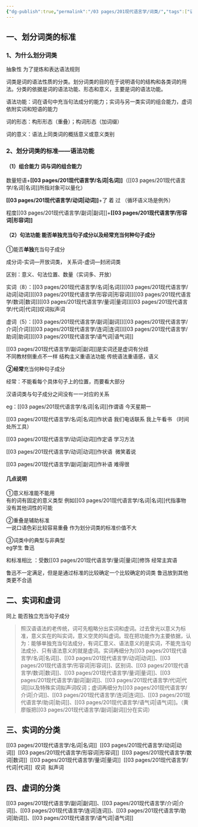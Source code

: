 ```yaml
---
{"dg-publish":true,"permalink":"/03 pages/201现代语言学/词类/","tags":["语言学"],"created":"2024-11-30T21:03:16.534+08:00","updated":"2025-03-02T18:58:03.328+08:00"}
---
```


## 一、划分词类的标准

### 1、为什么划分词类

抽象性 为了提炼和表达语法规则

词类是词的语法性质的分类。划分词类的目的在于说明语句的结构和各类词的用法。分类的依据是词的语法功能、形态和意义，主要是词的语法功能。

语法功能：词在语句中充当句法成分的能力；实词与另一类实词的组合能力，虚词依附实词和短语的能力

词的形态：构形形态（重叠）；构词形态（加词缀）

词的意义：语法上同类词的概括意义或意义类别

### 2、划分词类的标准——语法功能

#### （1）组合能力 词与词的组合能力

数量短语+**[[03 pages/201现代语言学/名词\|名词]]**（[[03 pages/201现代语言学/名词\|名词]]所指对象可以量化）

**[[03 pages/201现代语言学/动词\|动词]]**+了 着 过 （循环语义场是例外）

程度[[03 pages/201现代语言学/副词\|副词]]+**[[03 pages/201现代语言学/形容词\|形容词]]**

#### （2）句法功能 能否单独充当句子成分以及经常充当何种句子成分

①能否**单独**充当句子成分

成分词-实词—开放词类， 关系词-虚词—封闭词类

区别：意义、句法位置、数量（实词多、开放）

实词（8）：[[03 pages/201现代语言学/名词\|名词]][[03 pages/201现代语言学/动词\|动词]][[03 pages/201现代语言学/形容词\|形容词]][[03 pages/201现代语言学/数词\|数词]][[03 pages/201现代语言学/量词\|量词]][[03 pages/201现代语言学/代词\|代词]]叹词拟声词

虚词（5）：[[03 pages/201现代语言学/副词\|副词]][[03 pages/201现代语言学/介词\|介词]][[03 pages/201现代语言学/连词\|连词]][[03 pages/201现代语言学/助词\|助词]][[03 pages/201现代语言学/语气词\|语气词]]

[[03 pages/201现代语言学/副词\|副词]]是实词还是虚词有分歧  
不同教材侧重点不一样 结构主义重语法功能 传统语法重语感，语义

**②经常**充当何种句子成分

经常：不能看每个具体句子上的位置，而要看大部分

汉语词类与句子成分之间没有一一对应的关系

  
eg：[[03 pages/201现代语言学/名词\|名词]]作谓语 今天星期一

[[03 pages/201现代语言学/名词\|名词]]作状语 我们电话联系 ​我上午看书 （时间处所工具）

​[[03 pages/201现代语言学/动词\|动词]]作定语 学习方法

[[03 pages/201现代语言学/动词\|动词]]作状语 ​ 微笑着说

[[03 pages/201现代语言学/副词\|副词]]作补语 难得很

#### 几点说明

①意义标准能不能用  
有的词有固定的意义类型 例如[[03 pages/201现代语言学/名词\|名词]]代指事物 没有其他词性的可能

②重叠是辅助标准  
一说口语色彩比较容易重叠 作为划分词类的标准价值不大​​

③词类中的典型与非典型  
eg学生 鲁迅

和标准相比 ：受数[[03 pages/201现代语言学/量词\|量词]]修饰 经常主宾语

鲁迅不一定满足，但是是通过标准的比较确定一个比较确定的词类 鲁迅放到其他类更不合适

## 二、实词和虚词

同上 能否独立充当句子成分

> 照汉语语法的老传统，词可先粗略分出实词和虚词。过去曾光以意义为标准，意义实在的叫实词，意义空灵的叫虚词。现在把功能作为主要依据，认为：能够单独充当句法成分，有词汇意义、语法意义的是实词，不能充当句法成分、只有语法意义的就是虚词。实词再细分为[[03 pages/201现代语言学/名词\|名词]]、[[03 pages/201现代语言学/动词\|动词]]、[[03 pages/201现代语言学/形容词\|形容词]]、区别词、[[03 pages/201现代语言学/数词\|数词]]、[[03 pages/201现代语言学/量词\|量词]]、[[03 pages/201现代语言学/副词\|副词]]、[[03 pages/201现代语言学/代词\|代词]]以及特殊实词拟声词叹词；虚词再细分为[[03 pages/201现代语言学/介词\|介词]]、[[03 pages/201现代语言学/连词\|连词]]、[[03 pages/201现代语言学/助词\|助词]]、[[03 pages/201现代语言学/语气词\|语气词]]。（黄廖版把[[03 pages/201现代语言学/副词\|副词]]分在实词）

## 三、实词的分类

[[03 pages/201现代语言学/名词\|名词]]  [[03 pages/201现代语言学/动词\|动词]]  [[03 pages/201现代语言学/形容词\|形容词]]  [[03 pages/201现代语言学/数词\|数词]]  [[03 pages/201现代语言学/量词\|量词]]  [[03 pages/201现代语言学/代词\|代词]]  叹词  拟声词
## 四、虚词的分类
[[03 pages/201现代语言学/副词\|副词]]、[[03 pages/201现代语言学/介词\|介词]]、[[03 pages/201现代语言学/连词\|连词]]、[[03 pages/201现代语言学/助词\|助词]]、[[03 pages/201现代语言学/语气词\|语气词]]